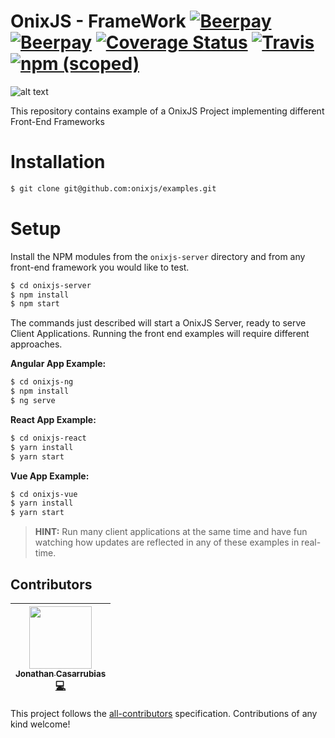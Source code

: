 OnixJS - FrameWork [![Beerpay](https://beerpay.io/onixjs/core/badge.svg?style=beer)](https://beerpay.io/onixjs/core) [![Beerpay](https://beerpay.io/onixjs/core/make-wish.svg?style=flat)](https://beerpay.io/onixjs/core?focus=wish) [![Coverage Status](https://coveralls.io/repos/github/onixjs/core/badge.svg?branch=master)](https://coveralls.io/github/onixjs/core?branch=master) [![Travis](https://img.shields.io/travis/onixjs/core.svg)](https://travis-ci.org/onixjs/core) [![npm (scoped)](https://img.shields.io/npm/v/@onixjs/core.svg)](http://npmjs.com/package/@onixjs/core)
================
![alt text](https://raw.githubusercontent.com/onixjs/core/master/misc/onix-splash.png "OnixJS")

This repository contains example of a OnixJS Project implementing different Front-End Frameworks

# Installation

```sh
$ git clone git@github.com:onixjs/examples.git
```

# Setup

Install the NPM modules from the `onixjs-server` directory and from any front-end framework you would like to test.

```sh
$ cd onixjs-server
$ npm install
$ npm start
```

The commands just described will start a OnixJS Server, ready to serve Client Applications. Running the front end examples will require different approaches.

**Angular App Example:**

```sh
$ cd onixjs-ng
$ npm install
$ ng serve
```
**React App Example:**

```sh
$ cd onixjs-react
$ yarn install
$ yarn start
```
**Vue App Example:**

```sh
$ cd onixjs-vue
$ yarn install
$ yarn start
```

> **HINT:** Run many client applications at the same time and have fun watching how updates are reflected in any of these examples in real-time.

## Contributors

<!-- ALL-CONTRIBUTORS-LIST:START - Do not remove or modify this section -->
| [<img src="https://avatars0.githubusercontent.com/u/1533239?v=3" width="100px;"/><br /><sub>Jonathan Casarrubias</sub>](http://mean.expert/)<br />[💻](https://github.com/onixjs/core/commits?author=jonathan-casarrubias) |
| :---: |
<!-- ALL-CONTRIBUTORS-LIST:END -->

This project follows the [all-contributors](https://github.com/kentcdodds/all-contributors) specification. Contributions of any kind welcome!